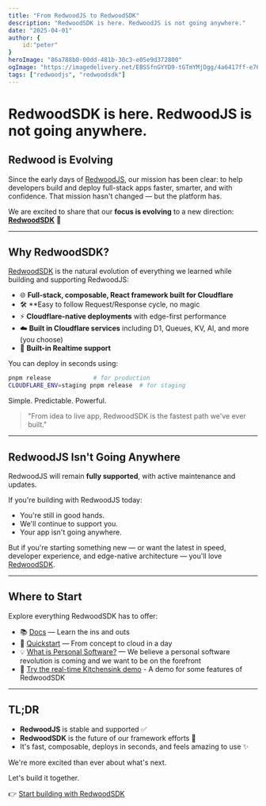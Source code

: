 ```yaml
---
title: "From RedwoodJS to RedwoodSDK"
description: "RedwoodSDK is here. RedwoodJS is not going anywhere."
date: "2025-04-01"
author: {
    id:"peter"
}
heroImage: "86a788b0-00dd-481b-30c3-e05e9d372800"
ogImage: "https://imagedelivery.net/EBSSfnGYYD9-tGTmYMjDgg/4a6417ff-e764-40aa-cfaa-80cc5e4d6900/public"
tags: ["redwoodjs", "redwoodsdk"]
---
```


# RedwoodSDK is here. RedwoodJS is not going anywhere.

## Redwood is Evolving

Since the early days of [RedwoodJS](https://redwoodjs.com), our mission has been clear: to help developers build and deploy full-stack apps faster, smarter, and with confidence. That mission hasn't changed — but the platform has.

We are excited to share that our **focus is evolving** to a new direction: **[RedwoodSDK](https://rwsdk.com)** 🚀

---

## Why RedwoodSDK?

[RedwoodSDK](https://rwsdk.com) is the natural evolution of everything we learned while building and supporting RedwoodJS:

- 🌐 **Full-stack, composable, React framework built for Cloudflare**
- 🛠️ **Easy to follow Request/Response cycle, no magic
- ⚡ **Cloudflare-native deployments** with edge-first performance
- ☁️ **Built in Cloudflare services** including D1, Queues, KV, AI, and more (you choose)
- 🧠 **Built-in Realtime support**


You can deploy in seconds using:

```bash
pnpm release            # for production
CLOUDFLARE_ENV=staging pnpm release  # for staging
```

Simple. Predictable. Powerful.

> "From idea to live app, RedwoodSDK is the fastest path we've ever built."

---

## RedwoodJS Isn't Going Anywhere

RedwoodJS will remain **fully supported**, with active maintenance and updates.

If you're building with RedwoodJS today:

- You're still in good hands.
- We'll continue to support you.
- Your app isn't going anywhere.

But if you're starting something new — or want the latest in speed, developer experience, and edge-native architecture — you'll love [RedwoodSDK](https://rwsdk.com).

---

## Where to Start

Explore everything RedwoodSDK has to offer:

- 📚 [Docs](https://docs.rwsdk.com) — Learn the ins and outs
- 🚀 [Quickstart](https://docs.rwsdk.com/getting-started/quick-start/) — From concept to cloud in a day
- 💡 [What is Personal Software?](https://rwsdk.com/personal-software) — We believe a personal software revolution is coming and we want to be on the forefront
- 🧪 [Try the real-time Kitchensink demo](https://github.com/redwoodjs/kitchensink) - A demo for some features of RedwoodSDK

---

## TL;DR

- **RedwoodJS** is stable and supported ✅
- **RedwoodSDK** is the future of our framework efforts 🚀
- It's fast, composable, deploys in seconds, and feels amazing to use ✨

We're more excited than ever about what's next.

Let's build it together.

👉 [Start building with RedwoodSDK](https://rwsdk.com)

